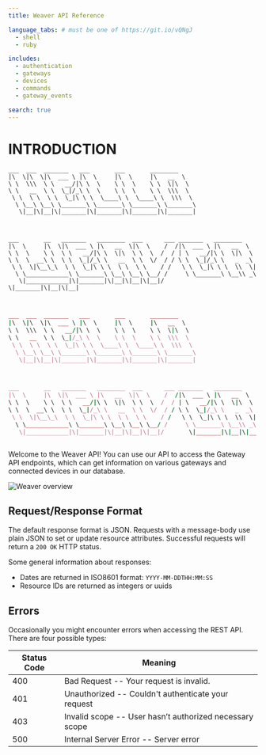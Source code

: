 ```yaml
---
title: Weaver API Reference

language_tabs: # must be one of https://git.io/vQNgJ
  - shell
  - ruby

includes:
  - authentication
  - gateways
  - devices
  - commands
  - gateway_events

search: true
---
```


# INTRODUCTION

```shell
___  ___  _______   ___       ___       ________                       
|\  \|\  \|\  ___ \ |\  \     |\  \     |\   __  \                      
\ \  \\\  \ \   __/|\ \  \    \ \  \    \ \  \|\  \                     
\ \   __  \ \  \_|/_\ \  \    \ \  \    \ \  \\\  \                    
 \ \  \ \  \ \  \_|\ \ \  \____\ \  \____\ \  \\\  \                   
  \ \__\ \__\ \_______\ \_______\ \_______\ \_______\                  
   \|__|\|__|\|_______|\|_______|\|_______|\|_______|                  



___       __   _______   ________  ___      ___ _______   ________     
|\  \     |\  \|\  ___ \ |\   __  \|\  \    /  /|\  ___ \ |\   __  \    
\ \  \    \ \  \ \   __/|\ \  \|\  \ \  \  /  / | \   __/|\ \  \|\  \   
\ \  \  __\ \  \ \  \_|/_\ \   __  \ \  \/  / / \ \  \_|/_\ \   _  _\  
 \ \  \|\__\_\  \ \  \_|\ \ \  \ \  \ \    / /   \ \  \_|\ \ \  \\  \|
  \ \____________\ \_______\ \__\ \__\ \__/ /     \ \_______\ \__\\ _\
   \|____________|\|_______|\|__|\|__|\|__|/       \|_______|\|__|\|__|



```

```ruby
___  ___  _______   ___       ___       ________                       
|\  \|\  \|\  ___ \ |\  \     |\  \     |\   __  \                      
\ \  \\\  \ \   __/|\ \  \    \ \  \    \ \  \|\  \                     
\ \   __  \ \  \_|/_\ \  \    \ \  \    \ \  \\\  \                    
 \ \  \ \  \ \  \_|\ \ \  \____\ \  \____\ \  \\\  \                   
  \ \__\ \__\ \_______\ \_______\ \_______\ \_______\                  
   \|__|\|__|\|_______|\|_______|\|_______|\|_______|                  



___       __   _______   ________  ___      ___ _______   ________     
|\  \     |\  \|\  ___ \ |\   __  \|\  \    /  /|\  ___ \ |\   __  \    
\ \  \    \ \  \ \   __/|\ \  \|\  \ \  \  /  / | \   __/|\ \  \|\  \   
\ \  \  __\ \  \ \  \_|/_\ \   __  \ \  \/  / / \ \  \_|/_\ \   _  _\  
 \ \  \|\__\_\  \ \  \_|\ \ \  \ \  \ \    / /   \ \  \_|\ \ \  \\  \|
  \ \____________\ \_______\ \__\ \__\ \__/ /     \ \_______\ \__\\ _\
   \|____________|\|_______|\|__|\|__|\|__|/       \|_______|\|__|\|__|



```

Welcome to the Weaver API! You can use our API to access the Gateway API endpoints, which can get information on various gateways and connected devices in our database.

![Weaver overview](https://i.imgur.com/jrJsrqN.jpg)

## Request/Response Format

The default response format is JSON. Requests with a message-body use plain JSON to set or update resource attributes. Successful requests will return a `200 OK` HTTP status.

Some general information about responses:

- Dates are returned in ISO8601 format: `YYYY-MM-DDTHH:MM:SS`
- Resource IDs are returned as integers or uuids

## Errors

Occasionally you might encounter errors when accessing the REST API. There are four possible types:

Status Code | Meaning
---------- | -------
400 | Bad Request -- Your request is invalid.
401 | Unauthorized -- Couldn't authenticate your request
403 | Invalid scope -- User hasn’t authorized necessary scope
500 | Internal Server Error -- Server error
